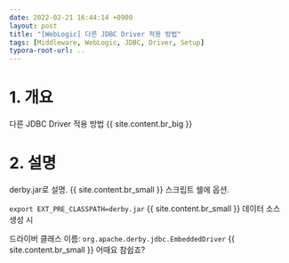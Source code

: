 ```yaml
---
date: 2022-02-21 16:44:14 +0900
layout: post
title: "[WebLogic] 다른 JDBC Driver 적용 방법"
tags: [Middleware, WebLogic, JDBC, Driver, Setup]
typora-root-url: ..
---
```


# 1. 개요

다른 JDBC Driver 적용 방법
{{ site.content.br_big }}
# 2. 설명

derby.jar로 설명.
{{ site.content.br_small }}
스크립트 쉘에 옵션.

`export EXT_PRE_CLASSPATH=derby.jar`
{{ site.content.br_small }}
데이터 소스 생성 시

드라이버 클래스 이름: `org.apache.derby.jdbc.EmbeddedDriver`
{{ site.content.br_small }}
어때요 참쉽죠?

